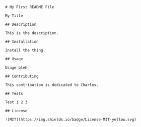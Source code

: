 
      # My First README File

      My Title

      ## Description

      This is the description.

      ## Installation

      Install the thing.

      ## Usage

      Usage bleh 

      ## Contributing

      This contribution is dedicated to Charles.

      ## Tests

      Test 1 2 3

      ## License

      ![MIT](https://img.shields.io/badge/License-MIT-yellow.svg)